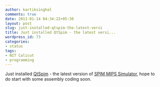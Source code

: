 ```yaml
---
author: kartiksinghal
comments: true
date: 2011-01-14 04:34:22+05:30
layout: post
slug: just-installed-qtspim-the-latest-versi
title: Just installed QtSpim - the latest versi...
wordpress_id: 73
categories:
- status
tags:
- NIT Calicut
- programming
---
```


Just installed [QtSpim](http://sourceforge.net/projects/spimsimulator/) - the latest version of [SPIM MIPS Simulator](http://pages.cs.wisc.edu/~larus/spim.html), hope to do start with some assembly coding soon.

